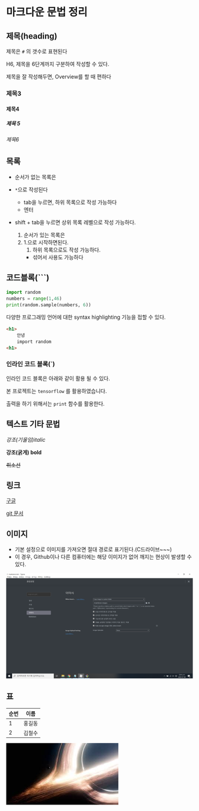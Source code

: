 # 마크다운 문법 정리

## 제목(heading)

제목은 `#`  의 갯수로 표현된다

H6, 제목을 6단계까지 구분하여 작성할 수 있다.

제목을 잘 작성해두면,  Overview를 할 때 편하다

### 제목3

#### 제목4

##### 제목 5

###### 제목6



## 목록

* 순서가 없는 목록은
* `*`으로 작성된다
  * tab을 누르면, 하위 목록으로 작성 가능하다
  * 엔터
* shift + tab을 누르면 상위 목록 레벨으로 작성 가능하다.

	1. 순서가 있는 목록은
 	2. 1.으로 시작하면된다.	
      	1. 하위 목록으로도 작성 가능하다.
          * 섞어서 사용도 가능하다

## 코드블록(```)

```python
import random
numbers = range(1,46)
print(random.sample(numbers, 6))
```

다양한 프로그래밍 언어에 대한 syntax highlighting 기능을 접할 수 있다.

```html
<h1>
    안녕
    import random
<h1>
```

### 인라인 코드 블록(`)

인라인 코드 블록은 아래와 같이 활용 될 수 있다.

본 프로젝트는 `tensorflow` 를 활용하였습니다.

출력을 하기 위해서는 `print` 함수를 활용한다.

## 텍스트 기타 문법

*강조(기울임)italic*

**강조(굵게) bold**

~~취소선~~

## 링크

[구글](https://google.co.kr)

[git 문서](./git.md)

## 이미지 



* 기본 설정으로 이미지를 가져오면 절대 경로로 표기된다.(C드라이브~~~)
* 이 경우, Github이나 다른 컴퓨터에는 해당 이미지가 없어 깨지는 현상이 발생할 수 있다.

![이미지 저장](markdown-images/%EC%9D%B4%EB%AF%B8%EC%A7%80%20%EC%A0%80%EC%9E%A5.png)



## 표

| 순번 | 이름   |
| ---- | ------ |
| 1    | 홍길동 |
| 2    | 김철수 |

![다운로드](markdown-images/%EB%8B%A4%EC%9A%B4%EB%A1%9C%EB%93%9C.jpg)